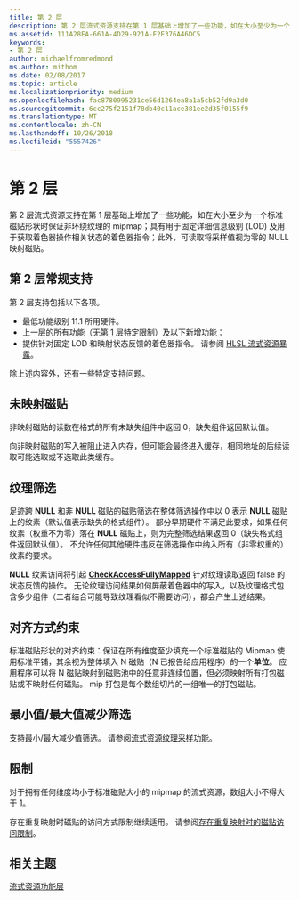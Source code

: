 ```yaml
---
title: 第 2 层
description: 第 2 层流式资源支持在第 1 层基础上增加了一些功能，如在大小至少为一个标准磁贴形状时保证非环绕纹理的 mipmap；具有用于固定详细信息级别 (LOD) 及用于获取着色器操作相关状态的着色器指令；此外，可读取将采样值视为零的 NULL 映射磁贴。
ms.assetid: 111A28EA-661A-4D29-921A-F2E376A46DC5
keywords:
- 第 2 层
author: michaelfromredmond
ms.author: mithom
ms.date: 02/08/2017
ms.topic: article
ms.localizationpriority: medium
ms.openlocfilehash: fac8780995231ce56d1264ea8a1a5cb52fd9a3d0
ms.sourcegitcommit: 6cc275f2151f78db40c11ace381ee2d35f0155f9
ms.translationtype: MT
ms.contentlocale: zh-CN
ms.lasthandoff: 10/26/2018
ms.locfileid: "5557426"
---
```

# <a name="tier-2"></a>第 2 层


第 2 层流式资源支持在第 1 层基础上增加了一些功能，如在大小至少为一个标准磁贴形状时保证非环绕纹理的 mipmap；具有用于固定详细信息级别 (LOD) 及用于获取着色器操作相关状态的着色器指令；此外，可读取将采样值视为零的 NULL 映射磁贴。

## <a name="span-idtier2generalsupportspanspan-idtier2generalsupportspanspan-idtier2generalsupportspantier-2-general-support"></a><span id="Tier_2_general_support"></span><span id="tier_2_general_support"></span><span id="TIER_2_GENERAL_SUPPORT"></span>第 2 层常规支持


第 2 层支持包括以下各项。

-   最低功能级别 11.1 所用硬件。
-   上一层的所有功能（无[第 1 层](tier-1.md)特定限制）及以下新增功能：
-   提供针对固定 LOD 和映射状态反馈的着色器指令。 请参阅 [HLSL 流式资源暴露](hlsl-streaming-resources-exposure.md)。

除上述内容外，还有一些特定支持问题。

## <a name="span-idnon-mappedtilesspanspan-idnon-mappedtilesspanspan-idnon-mappedtilesspannon-mapped-tiles"></a><span id="Non-mapped_tiles"></span><span id="non-mapped_tiles"></span><span id="NON-MAPPED_TILES"></span>未映射磁贴


非映射磁贴的读数在格式的所有未缺失组件中返回 0，缺失组件返回默认值。

向非映射磁贴的写入被阻止进入内存，但可能会最终进入缓存，相同地址的后续读取可能选取或不选取此类缓存。

## <a name="span-idtexturefilteringspanspan-idtexturefilteringspanspan-idtexturefilteringspantexture-filtering"></a><span id="Texture_filtering"></span><span id="texture_filtering"></span><span id="TEXTURE_FILTERING"></span>纹理筛选


足迹跨 **NULL** 和非 **NULL** 磁贴的磁贴筛选在整体筛选操作中以 0 表示 **NULL** 磁贴上的纹素（默认值表示缺失的格式组件）。 部分早期硬件不满足此要求，如果任何纹素（权重不为零）落在 **NULL** 磁贴上，则为完整筛选结果返回 0（缺失格式组件返回默认值）。 不允许任何其他硬件违反在筛选操作中纳入所有（非零权重的）纹素的要求。

**NULL** 纹素访问将引起 [**CheckAccessFullyMapped**](https://msdn.microsoft.com/library/windows/desktop/dn292083) 针对纹理读取返回 false 的状态反馈的操作。 无论纹理访问结果如何屏蔽着色器中的写入，以及纹理格式包含多少组件（二者结合可能导致纹理看似不需要访问），都会产生上述结果。

## <a name="span-idalignmentconstraintsspanspan-idalignmentconstraintsspanspan-idalignmentconstraintsspanalignment-constraints"></a><span id="Alignment_constraints"></span><span id="alignment_constraints"></span><span id="ALIGNMENT_CONSTRAINTS"></span>对齐方式约束


标准磁贴形状的对齐约束：保证在所有维度至少填充一个标准磁贴的 Mipmap 使用标准平铺，其余视为整体填入 N 磁贴（N 已报告给应用程序）的一个**单位**。 应用程序可以将 N 磁贴映射到磁贴池中的任意非连续位置，但必须映射所有打包磁贴或不映射任何磁贴。 mip 打包是每个数组切片的一组唯一的打包磁贴。

## <a name="span-idminmaxreductionfilteringspanspan-idminmaxreductionfilteringspanspan-idminmaxreductionfilteringspanminmax-reduction-filtering"></a><span id="Min_Max_reduction_filtering"></span><span id="min_max_reduction_filtering"></span><span id="MIN_MAX_REDUCTION_FILTERING"></span>最小值/最大值减少筛选


支持最小/最大减少值筛选。 请参阅[流式资源纹理采样功能](streaming-resources-texture-sampling-features.md)。

## <a name="span-idlimitationsspanspan-idlimitationsspanspan-idlimitationsspanlimitations"></a><span id="Limitations"></span><span id="limitations"></span><span id="LIMITATIONS"></span>限制


对于拥有任何维度均小于标准磁贴大小的 mipmap 的流式资源，数组大小不得大于 1。

存在重复映射时磁贴的访问方式限制继续适用。 请参阅[存在重复映射时的磁贴访问限制](tile-access-limitations-with-duplicate-mappings.md)。

## <a name="span-idrelated-topicsspanrelated-topics"></a><span id="related-topics"></span>相关主题


[流式资源功能层](streaming-resources-features-tiers.md)

 

 




